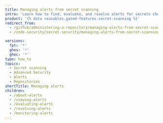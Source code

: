 ```yaml
---
title: Managing alerts from secret scanning
intro: 'Learn how to find, evaluate, and resolve alerts for secrets checked in to your repository.'
product: '{% data reusables.gated-features.secret-scanning %}'
redirect_from:
  - /github/administering-a-repository/managing-alerts-from-secret-scanning
  - /code-security/secret-security/managing-alerts-from-secret-scanning

versions:
  fpt: '*'
  ghes: '*'
  ghec: '*'
type: how_to
topics:
  - Secret scanning
  - Advanced Security
  - Alerts
  - Repositories
shortTitle: Managing alerts
children:
  - /about-alerts
  - /viewing-alerts
  - /evaluating-alerts
  - /resolving-alerts
  - /monitoring-alerts
---
```

